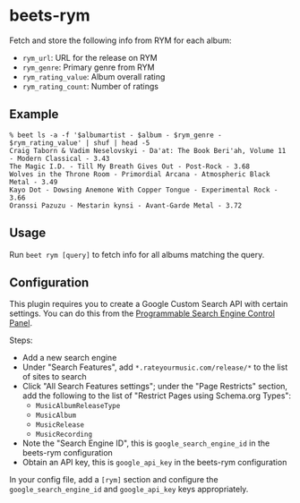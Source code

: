 
# beets-rym

Fetch and store the following info from RYM for each album:

- `rym_url`: URL for the release on RYM
- `rym_genre`: Primary genre from RYM
- `rym_rating_value`: Album overall rating
- `rym_rating_count`: Number of ratings


## Example

```
% beet ls -a -f '$albumartist - $album - $rym_genre - $rym_rating_value' | shuf | head -5
Craig Taborn & Vadim Neselovskyi - Da'at: The Book Beri'ah, Volume 11 - Modern Classical - 3.43
The Magic I.D. - Till My Breath Gives Out - Post-Rock - 3.68
Wolves in the Throne Room - Primordial Arcana - Atmospheric Black Metal - 3.49
Kayo Dot - Dowsing Anemone With Copper Tongue - Experimental Rock - 3.66
Oranssi Pazuzu - Mestarin kynsi - Avant-Garde Metal - 3.72
```

## Usage

Run `beet rym [query]` to fetch info for all albums matching the query.

## Configuration

This plugin requires you to create a Google Custom Search API with certain
settings. You can do this from the [Programmable Search Engine Control Panel](https://programmablesearchengine.google.com/controlpanel/all).

Steps:

- Add a new search engine
- Under "Search Features", add `*.rateyourmusic.com/release/*` to the list of sites to search
- Click "All Search Features settings"; under the "Page Restricts" section, add the following to the list of "Restrict Pages using Schema.org Types":
    - `MusicAlbumReleaseType`
    - `MusicAlbum`
    - `MusicRelease`
    - `MusicRecording`
- Note the "Search Engine ID", this is `google_search_engine_id` in the beets-rym configuration
- Obtain an API key, this is `google_api_key` in the beets-rym configuration

In your config file, add a `[rym]` section and configure the `google_search_engine_id` and `google_api_key` keys appropriately.
